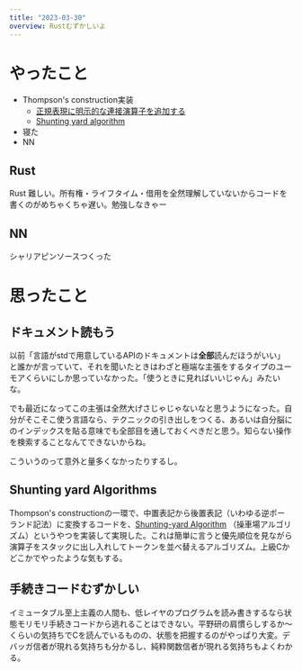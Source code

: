 ```yaml
---
title: "2023-03-30"
overview: Rustむずかしいよ
---
```


# やったこと

- Thompson's construction実装
  - [正規表現に明示的な連接演算子を追加する](https://scrapbox.io/lemonadern/%E6%AD%A3%E8%A6%8F%E8%A1%A8%E7%8F%BE%E3%81%AB%E6%98%8E%E7%A4%BA%E7%9A%84%E3%81%AA%E9%80%A3%E6%8E%A5%E6%BC%94%E7%AE%97%E5%AD%90%E3%82%92%E8%BF%BD%E5%8A%A0%E3%81%99%E3%82%8B)
  - [Shunting yard algorithm](https://scrapbox.io/lemonadern/Shunting_yard_algorithm)
- 寝た
- NN

## Rust

Rust
難しい。所有権・ライフタイム・借用を全然理解していないからコードを書くのがめちゃくちゃ遅い。勉強しなきゃー

## NN

シャリアピンソースつくった

# 思ったこと

## ドキュメント読もう

以前「言語がstdで用意しているAPIのドキュメントは**全部**読んだほうがいい」と誰かが言っていて、それを聞いたときはわざと極端な主張をするタイプのユーモアくらいにしか思っていなかった。「使うときに見ればいいじゃん」みたいな。

でも最近になってこの主張は全然大げさじゃじゃないなと思うようになった。自分がそこそこ使う言語なら、テクニックの引き出しをつくる、あるいは自分脳にのインデックスを貼る意味でも全部目を通しておくべきだと思う。知らない操作を検索することなんてできないからね。

こういうのって意外と量多くなかったりするし。

## Shunting yard Algorithms

Thompson's
constructionの一環で、中置表記から後置表記（いわゆる逆ポーランド記法）に変換するコードを、[Shunting-yard Algorithm](https://scrapbox.io/lemonadern/Shunting_yard_algorithm)
（操車場アルゴリズム）というやつを実装して実現した。これは簡単に言うと優先順位を見ながら演算子をスタックに出し入れしてトークンを並べ替えるアルゴリズム。上級Cかどこかでやったような気もする。

## 手続きコードむずかしい

イミュータブル至上主義の人間も、低レイヤのプログラムを読み書きするなら状態モリモリ手続きコードから逃れることはできない。平野研の肩慣らしするか〜くらいの気持ちでCを読んでいるものの、状態を把握するのがやっぱり大変。デバッガ信者が現れる気持ちも分かるし、純粋関数信者が現れる気持ちもよくわかる。
